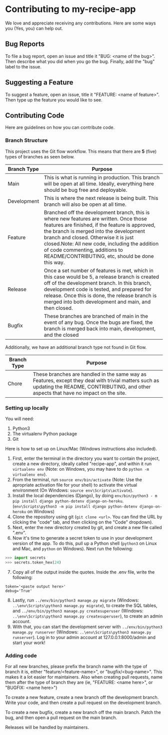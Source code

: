 # Contributing to my-recipe-app

We love and appreciate receiving any contributions.
Here are some ways you (Yes, you) can help out.

## Bug Reports

To file a bug report, open an issue and title it "BUG: \<name of the bug\>".
Then describe what you did when you go the bug.
Finally, add the "bug" label to the issue.

## Suggesting a Feature

To suggest a feature, open an issue, title it "FEATURE: \<name of feature\>".
Then type up the feature you would like to see.

## Contributing Code

Here are guidelines on how you can contribute code.

### Branch Structure

This project uses the Git flow workflow. This means that there are **5** (five) types of branches as seen below.

 Branch Type | Purpose
------------ | -------------
Main | This is what is running in production. This branch will be open at all time. Ideally, everything here should be bug free and deployable.
Development | This is where the next release is being built. This branch will also be open at all time.
Feature | Branched off the development branch, this is where new features are written. Once those features are finished, if the feature is approved, the branch is merged into the development branch and closed. Otherwise it is just closed.Note: All new code, including the addition of code commenting, additions to README/CONTRIBUTING, etc, should be done this way.
Release | Once a set number of features is met, which in this case would be 5, a release branch is created off of the development branch. In this branch, development code is tested, and prepared for release. Once this is done, the release branch is merged into both development and main, and then closed.
Bugfix | These branches are branched of main in the event of any bug. Once the bugs are fixed, the branch is merged back into main, development, and the closed

Additionally, we have an additional branch type not found in Git flow.

Branch Type | Purpose
----------- | -------------
Chore | These branches are handled in the same way as Features, except they deal with trivial matters such as updating the README, CONTRIBUTING, and other aspects that have no impact on the site.

### Setting up locally

You will need:

1. Python3
2. The virtualenv Python package
3. Git

Here is how to set up on Linux/Mac (Windows instructions also included).

1. First, enter the terminal in the directory you want to contain the project, create a new directory, ideally called "recipe-app", and within it run `virtualenv env` (Note: on Windows, you may have to do `python -m virtualenv env`).
2. From the terminal, run `source env/bin/activate` (Note: Use the apropriate activation file for your shell) to activate the virtual environment (On Windows: `source env\Scripts\activate`). 
3. Install the local dependencies (Django), by doing `env/bin/python3 - m pip install django python-dotenv django-on-heroku`. (`env\Scripts\python3 -m pip install django python-dotenv django-on-heroku` on Windows)
4. Clone the repository using git (`git clone <url>`. You can find the URL by clicking the "code" tab, and then clicking on the "Code" dropdown).
5. Next, enter the new directory created by git, and create a new file called ".env". 
6. Now it's time to generate a secret token to use in your development version of the app. To do this, pull up a Python shell (`python3` on Linux and Mac, and `python` on Windows). Next run the following:
```python
>>> import secrets
>>> secrets.token_hex(24)
```
7. Copy all of the output inside the quotes. Inside the .env file, write the following:
```
token='<paste output here>'
debug='True'
```
8. Lastly, run `../env/bin/python3 manage.py migrate` (Windows: `..\env\Scripts\python3 manage.py migrate`), to create the SQL tables, and `../env/bin/python3 manage.py createsuperuser` (Windows: `..\env\Scripts\python3 manage.py createsuperuser`), to create an admin account.
9. With that, you can start the development server with `../env/bin/python3 manage.py runserver` (Windows: `..\env\Scripts\python3 manage.py runserver`). Log in to your admin account at 127.0.0.1:8000/admin and start your work!

### Adding code

For all new branches, please prefix the branch name with the type of branch it is, either "feature/\<feature-name>", or "bugfix/\<bug-name>".
This makes it a lot easier for maintainers.
Also when creating pull requests, name them after the type of branch they are (ie, "FEATURE: \<name here>", or "BUGFIX: \<name here>")

To create a new feature, create a new branch off the development branch. Write your code, and then create a pull request on the development branch.

To create a new bugfix, create a new branch off the main branch. Patch the bug, and then open a pull request on the main branch.

Releases will be handled by maintainers.
